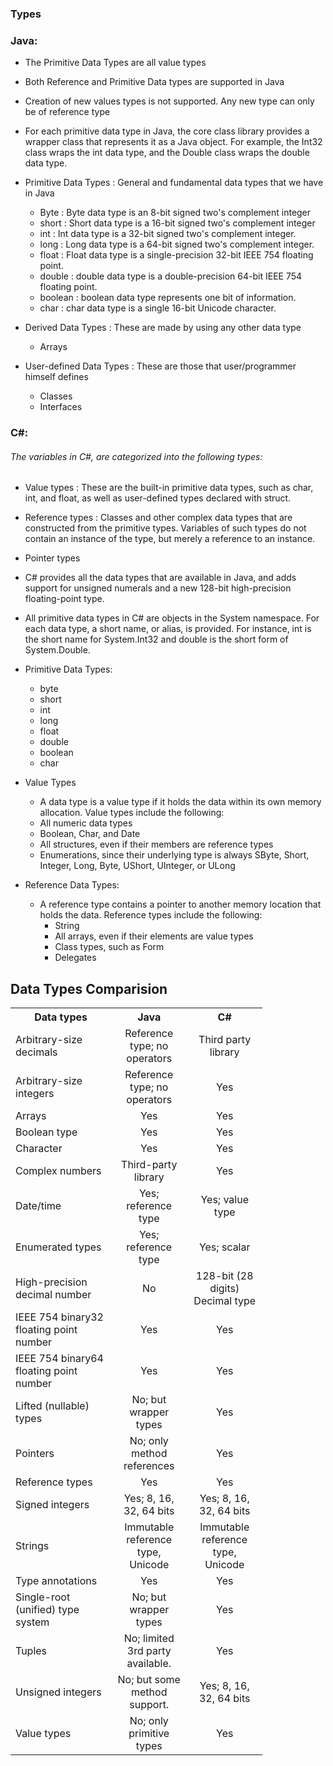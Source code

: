 ### Types




### Java:
* The Primitive Data Types are all value types
* Both Reference and Primitive Data types are supported in Java
* Creation of new values types is not supported. Any new type can only be of reference type
* For each primitive data type in Java, the core class library provides a wrapper class that represents it as a Java object. For example, the Int32 class wraps the int data type, and the Double class wraps the double data type.

* Primitive Data Types : General and fundamental data types that we have in Java
  * Byte : Byte data type is an 8-bit signed two's complement integer
  * short : Short data type is a 16-bit signed two's complement integer
  * int : Int data type is a 32-bit signed two's complement integer.
  * long : Long data type is a 64-bit signed two's complement integer.
  * float : Float data type is a single-precision 32-bit IEEE 754 floating point.
  * double : double data type is a double-precision 64-bit IEEE 754 floating point.
  * boolean : boolean data type represents one bit of information.
  * char : char data type is a single 16-bit Unicode character.


* Derived Data Types : These are made by using any other data type
    * Arrays


* User-defined Data Types : These are those that user/programmer himself defines
    * Classes
    * Interfaces


### C#:

###### The variables in C#, are categorized into the following types:
  * Value types : These are the built-in primitive data types, such as char, int, and float, as well as user-defined types declared with struct.
  * Reference types : Classes and other complex data types that are constructed from the primitive types. Variables of such types do not contain an instance of the type, but merely a reference to an instance.
  * Pointer types
  * C# provides all the data types that are available in Java, and adds support for unsigned numerals and a new 128-bit high-precision floating-point type.
  * All primitive data types in C# are objects in the System namespace. For each data type, a short name, or alias, is provided. For instance, int is the short name for System.Int32 and double is the short form of System.Double.

* Primitive Data Types:
  * byte
  * short
  * int
  * long
  * float
  * double
  * boolean
  * char


* Value Types
  * A data type is a value type if it holds the data within its own memory allocation. Value types include the following:
   * All numeric data types
   * Boolean, Char, and Date
   * All structures, even if their members are reference types
   * Enumerations, since their underlying type is always SByte, Short, Integer, Long, Byte, UShort, UInteger, or ULong


* Reference Data Types:
  * A reference type contains a pointer to another memory location that holds the data. Reference types include the following:
    * String
    * All arrays, even if their elements are value types
    * Class types, such as Form
    * Delegates




## Data Types Comparision

</table>
      <table style="width:80%;">
      <tr>
      <th style="width:40%;">Data types</th>
      <th style="width:30%;">Java</th>
      <th style="width:30%;">C#</th>
      </tr>
      <tr>
      <td>Arbitrary-size decimals</a></td>
      <td style="vertical-align:middle;text-align:center;" class="table-yes">Reference type; no operators</td>
      <td style="vertical-align:middle;text-align:center;" class="table-no">Third party library</td>
      </tr>
      <tr>
      <td>Arbitrary-size integers</td>
      <td style="vertical-align:middle;text-align:center;" class="table-yes">Reference type; no operators</td>
      <td style="vertical-align:middle;text-align:center;" class="table-yes">Yes</td>
      </tr>
      <tr>
      <td>Arrays</td>
      <td style="vertical-align:middle;text-align:center;" class="table-yes">Yes</td>
      <td style="vertical-align:middle;text-align:center;" class="table-yes">Yes</td>
      </tr>
      <tr>
      <td>Boolean type</td>
      <td style="vertical-align:middle;text-align:center;" class="table-yes">Yes</td>
      <td style="vertical-align:middle;text-align:center;" class="table-yes">Yes</td>
      </tr>
      <tr>
      <td>Character</td>
      <td style="vertical-align:middle;text-align:center;" class="table-yes">Yes</td>
      <td style="vertical-align:middle;text-align:center;" class="table-yes">Yes</td>
      </tr>
      <tr>
      <td>Complex numbers</td>
      <td style="vertical-align:middle;text-align:center;" class="table-no">Third-party library</td>
      <td style="vertical-align:middle;text-align:center;" class="table-yes">Yes</td>
      </tr>
      <tr>
      <td>Date/time</td>
      <td style="vertical-align:middle;text-align:center;" class="table-yes">Yes; reference type</td>
      <td style="vertical-align:middle;text-align:center;" class="table-yes">Yes; value type</td>
      </tr>
      <tr>
      <td>Enumerated types</td>
      <td style="vertical-align:middle;text-align:center;" class="table-yes">Yes; reference type</td>
      <td style="vertical-align:middle;text-align:center;" class="table-yes">Yes; scalar</td>
      </tr>
      <tr>
      <td>High-precision decimal number</td>
      <td style="vertical-align:middle;text-align:center;" class="table-no">No</td>
      <td style="vertical-align:middle;text-align:center;" class="table-yes">128-bit (28 digits) Decimal type</td>
      </tr>
      <tr>
      <td>IEEE 754 binary32 floating point number</td>
      <td style="vertical-align:middle;text-align:center;" class="table-yes">Yes</td>
      <td style="vertical-align:middle;text-align:center;" class="table-yes">Yes</td>
      </tr>
      <tr>
      <td>IEEE 754 binary64 floating point number</td>
      <td style="vertical-align:middle;text-align:center;" class="table-yes">Yes</td>
      <td style="vertical-align:middle;text-align:center;" class="table-yes">Yes</td>
      </tr>
      <tr>
      <td>Lifted (nullable) types</a></td>
      <td style="vertical-align:middle;text-align:center;" class="table-no">No; but wrapper types</td>
      <td style="vertical-align:middle;text-align:center;" class="table-yes">Yes</td>
      </tr>
      <tr>
      <td>Pointers</td>
      <td style="vertical-align:middle;text-align:center;" class="table-no">No; only method references </td>
      <td style="vertical-align:middle;text-align:center;" class="table-yes">Yes</td>
      </tr>
      <tr>
      <td>Reference types</td>
      <td style="vertical-align:middle;text-align:center;" class="table-yes">Yes</td>
      <td style="vertical-align:middle;text-align:center;" class="table-yes">Yes</td>
      </tr>
      <tr>
      <td>Signed integers</a></td>
      <td style="vertical-align:middle;text-align:center;" class="table-yes">Yes; 8, 16, 32, 64 bits</td>
      <td style="vertical-align:middle;text-align:center;" class="table-yes">Yes; 8, 16, 32, 64 bits</td>
      </tr>
      <tr>
      <td>Strings</td>
      <td style="vertical-align:middle;text-align:center;" class="table-yes">Immutable reference type, Unicode</td>
      <td style="vertical-align:middle;text-align:center;" class="table-yes">Immutable reference type, Unicode</td>
      </tr>
      <tr>
      <td>Type annotations</td>
      <td style="vertical-align:middle;text-align:center;" class="table-yes">Yes</td>
      <td style="vertical-align:middle;text-align:center;" class="table-yes">Yes</td>
      </tr>
      <tr>
      <td>Single-root (unified) type system</td>
      <td style="vertical-align:middle;text-align:center;" class="table-no">No; but wrapper types</td>
      <td style="vertical-align:middle;text-align:center;" class="table-yes">Yes</td>
      </tr>
      <tr>
      <td>Tuples</td>
      <td style="vertical-align:middle;text-align:center;" class="table-no">No; limited 3rd party available.</td>
      <td style="vertical-align:middle;text-align:center;" class="table-yes">Yes</td>
      </tr>
      <tr>
      <td>Unsigned integers</td>
      <td style="vertical-align:middle;text-align:center;" class="table-no">No; but some method support.</td>
      <td style="vertical-align:middle;text-align:center;" class="table-yes">Yes; 8, 16, 32, 64 bits</td>
      </tr>
      <tr>
      <td>Value types</td>
      <td style="vertical-align:middle;text-align:center;" class="table-no">No; only primitive types</td>
      <td style="vertical-align:middle;text-align:center;" class="table-yes">Yes</td>
      </tr>
  </table>
